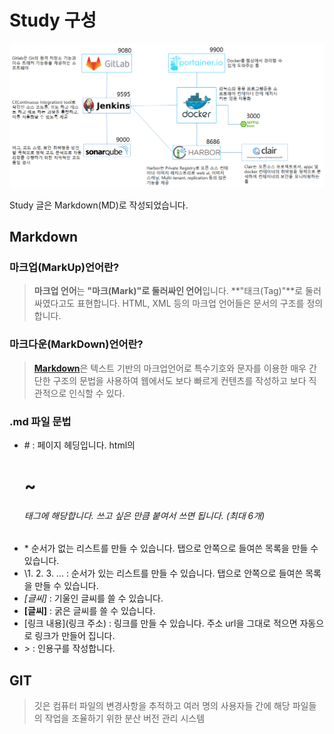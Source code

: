 

# Study 구성

![image-20201027135641624](./images/image-20201027135641624.png)



Study 글은 Markdown(MD)로 작성되었습니다.

## Markdown

### **마크업(MarkUp)언어란?**

> **마크업 언어**는 **"마크(Mark)"로 둘러싸인 언어**입니다. **"태크(Tag)"**로 둘러싸였다고도 표현합니다. HTML, XML 등의 마크업 언어들은 문서의 구조를 정의합니다.

### 마크다운(MarkDown)언어란?

> [**Markdown**](http://whatismarkdown.com/)은 텍스트 기반의 마크업언어로 특수기호와 문자를 이용한 매우 간단한 구조의 문법을 사용하여 웹에서도 보다 빠르게 컨텐츠를 작성하고 보다 직관적으로 인식할 수 있다.


### .md 파일 문법

- \# : 페이지 헤딩입니다. html의 <h1> ~ <h6> 태그에 해당합니다. 쓰고 싶은 만큼 붙여서 쓰면 됩니다. (최대 6개)
- \* 순서가 없는 리스트를 만들 수 있습니다. 탭으로 안쪽으로 들여쓴 목록을 만들 수 있습니다.
- \1. 2. 3. ... : 순서가 있는 리스트를 만들 수 있습니다. 탭으로 안쪽으로 들여쓴 목록을 만들 수 있습니다.
- *[글씨]* : 기울인 글씨를 쓸 수 있습니다.
- **[글씨]** : 굵은 글씨를 쓸 수 있습니다.
- [링크 내용](링크 주소) : 링크를 만들 수 있습니다. 주소 url을 그대로 적으면 자동으로 링크가 만들어 집니다.
- \> : 인용구를 작성합니다.





## GIT

>  깃은 컴퓨터 파일의 변경사항을 추적하고 여러 명의 사용자들 간에 해당 파일들의 작업을 조율하기 위한 분산 버전 관리 시스템
